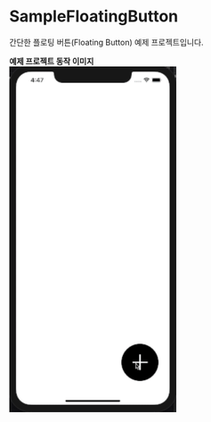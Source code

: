 # SampleFloatingButton
간단한 플로팅 버튼(Floating Button) 예제 프로젝트입니다.

**예제 프로젝트 동작 이미지**<br>
<img src="Resource/example.gif" width="300"/>
